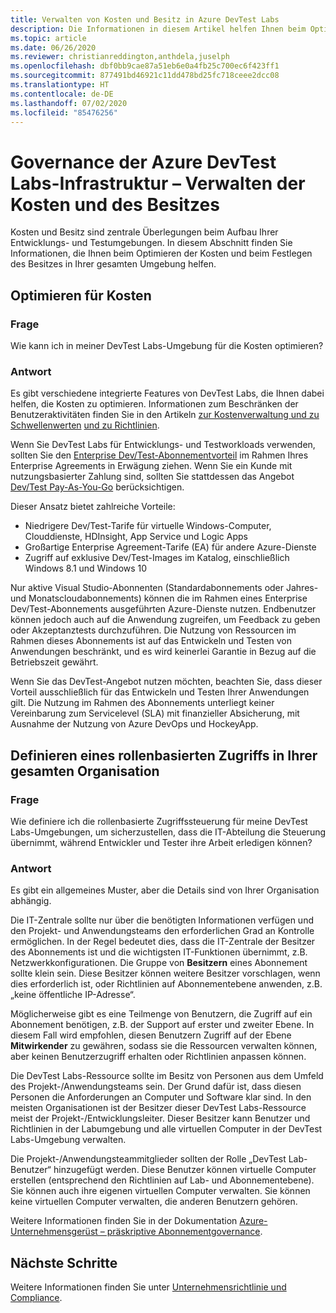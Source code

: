 ```yaml
---
title: Verwalten von Kosten und Besitz in Azure DevTest Labs
description: Die Informationen in diesem Artikel helfen Ihnen beim Optimieren der Kosten und beim Festlegen des Besitzes in Ihrer gesamten Umgebung.
ms.topic: article
ms.date: 06/26/2020
ms.reviewer: christianreddington,anthdela,juselph
ms.openlocfilehash: dbf0bb9cae87a51eb6e0a4fb25c700ec6f423ff1
ms.sourcegitcommit: 877491bd46921c11dd478bd25fc718ceee2dcc08
ms.translationtype: HT
ms.contentlocale: de-DE
ms.lasthandoff: 07/02/2020
ms.locfileid: "85476256"
---
```

# <a name="governance-of-azure-devtest-labs-infrastructure---manage-cost-and-ownership"></a>Governance der Azure DevTest Labs-Infrastruktur – Verwalten der Kosten und des Besitzes
Kosten und Besitz sind zentrale Überlegungen beim Aufbau Ihrer Entwicklungs- und Testumgebungen. In diesem Abschnitt finden Sie Informationen, die Ihnen beim Optimieren der Kosten und beim Festlegen des Besitzes in Ihrer gesamten Umgebung helfen.

## <a name="optimize-for-cost"></a>Optimieren für Kosten

### <a name="question"></a>Frage
Wie kann ich in meiner DevTest Labs-Umgebung für die Kosten optimieren?

### <a name="answer"></a>Antwort
Es gibt verschiedene integrierte Features von DevTest Labs, die Ihnen dabei helfen, die Kosten zu optimieren. Informationen zum Beschränken der Benutzeraktivitäten finden Sie in den Artikeln [zur Kostenverwaltung und zu Schwellenwerten](devtest-lab-configure-cost-management.md) [und zu Richtlinien](devtest-lab-set-lab-policy.md). 

Wenn Sie DevTest Labs für Entwicklungs- und Testworkloads verwenden, sollten Sie den [Enterprise Dev/Test-Abonnementvorteil](https://azure.microsoft.com/offers/ms-azr-0148p/) im Rahmen Ihres Enterprise Agreements in Erwägung ziehen. Wenn Sie ein Kunde mit nutzungsbasierter Zahlung sind, sollten Sie stattdessen das Angebot [Dev/Test Pay-As-You-Go](https://azure.microsoft.com/offers/ms-azr-0023p/) berücksichtigen.

Dieser Ansatz bietet zahlreiche Vorteile:

- Niedrigere Dev/Test-Tarife für virtuelle Windows-Computer, Clouddienste, HDInsight, App Service und Logic Apps
- Großartige Enterprise Agreement-Tarife (EA) für andere Azure-Dienste
- Zugriff auf exklusive Dev/Test-Images im Katalog, einschließlich Windows 8.1 und Windows 10
 
Nur aktive Visual Studio-Abonnenten (Standardabonnements oder Jahres- und Monatscloudabonnements) können die im Rahmen eines Enterprise Dev/Test-Abonnements ausgeführten Azure-Dienste nutzen. Endbenutzer können jedoch auch auf die Anwendung zugreifen, um Feedback zu geben oder Akzeptanztests durchzuführen. Die Nutzung von Ressourcen im Rahmen dieses Abonnements ist auf das Entwickeln und Testen von Anwendungen beschränkt, und es wird keinerlei Garantie in Bezug auf die Betriebszeit gewährt.

Wenn Sie das DevTest-Angebot nutzen möchten, beachten Sie, dass dieser Vorteil ausschließlich für das Entwickeln und Testen Ihrer Anwendungen gilt. Die Nutzung im Rahmen des Abonnements unterliegt keiner Vereinbarung zum Servicelevel (SLA) mit finanzieller Absicherung, mit Ausnahme der Nutzung von Azure DevOps und HockeyApp.

## <a name="define-a-role-based-access-across-your-organization"></a>Definieren eines rollenbasierten Zugriffs in Ihrer gesamten Organisation
### <a name="question"></a>Frage
Wie definiere ich die rollenbasierte Zugriffssteuerung für meine DevTest Labs-Umgebungen, um sicherzustellen, dass die IT-Abteilung die Steuerung übernimmt, während Entwickler und Tester ihre Arbeit erledigen können? 

### <a name="answer"></a>Antwort
Es gibt ein allgemeines Muster, aber die Details sind von Ihrer Organisation abhängig.

Die IT-Zentrale sollte nur über die benötigten Informationen verfügen und den Projekt- und Anwendungsteams den erforderlichen Grad an Kontrolle ermöglichen. In der Regel bedeutet dies, dass die IT-Zentrale der Besitzer des Abonnements ist und die wichtigsten IT-Funktionen übernimmt, z.B. Netzwerkkonfigurationen. Die Gruppe von **Besitzern** eines Abonnement sollte klein sein. Diese Besitzer können weitere Besitzer vorschlagen, wenn dies erforderlich ist, oder Richtlinien auf Abonnementebene anwenden, z.B. „keine öffentliche IP-Adresse“.

Möglicherweise gibt es eine Teilmenge von Benutzern, die Zugriff auf ein Abonnement benötigen, z.B. der Support auf erster und zweiter Ebene. In diesem Fall wird empfohlen, diesen Benutzern Zugriff auf der Ebene **Mitwirkender** zu gewähren, sodass sie die Ressourcen verwalten können, aber keinen Benutzerzugriff erhalten oder Richtlinien anpassen können.

Die DevTest Labs-Ressource sollte im Besitz von Personen aus dem Umfeld des Projekt-/Anwendungsteams sein. Der Grund dafür ist, dass diesen Personen die Anforderungen an Computer und Software klar sind. In den meisten Organisationen ist der Besitzer dieser DevTest Labs-Ressource meist der Projekt-/Entwicklungsleiter. Dieser Besitzer kann Benutzer und Richtlinien in der Labumgebung und alle virtuellen Computer in der DevTest Labs-Umgebung verwalten.

Die Projekt-/Anwendungsteammitglieder sollten der Rolle „DevTest Lab-Benutzer“ hinzugefügt werden. Diese Benutzer können virtuelle Computer erstellen (entsprechend den Richtlinien auf Lab- und Abonnementebene). Sie können auch ihre eigenen virtuellen Computer verwalten. Sie können keine virtuellen Computer verwalten, die anderen Benutzern gehören.

Weitere Informationen finden Sie in der Dokumentation [Azure-Unternehmensgerüst – präskriptive Abonnementgovernance](/azure/architecture/cloud-adoption/appendix/azure-scaffold).


## <a name="next-steps"></a>Nächste Schritte
Weitere Informationen finden Sie unter [Unternehmensrichtlinie und Compliance](devtest-lab-guidance-governance-policy-compliance.md).
